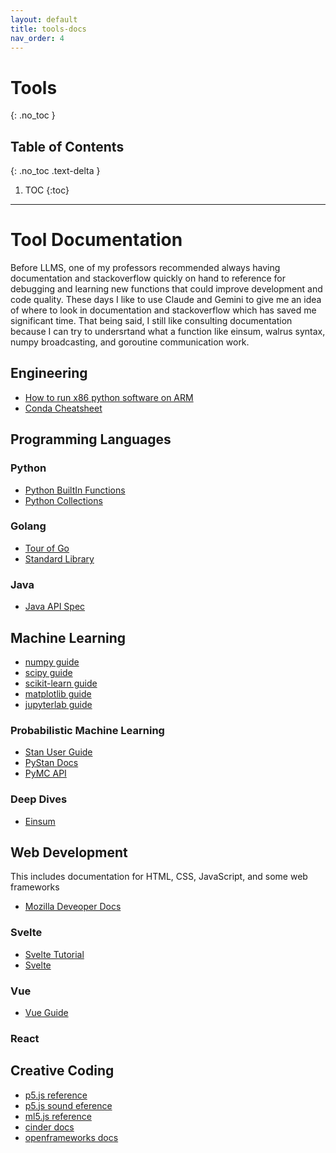 ```yaml
---
layout: default
title: tools-docs
nav_order: 4
---
```


# Tools
{: .no_toc }

## Table of Contents
{: .no_toc .text-delta }

1. TOC
{:toc}

---
# Tool Documentation 
Before LLMS, one of my professors recommended always having documentation and stackoverflow quickly on hand to reference for debugging and learning new functions that could improve development and code quality. These days I like to use Claude and Gemini to give me an idea of where to look in documentation and stackoverflow which has saved me significant time. That being said, I still like consulting documentation because I can try to undersrtand what a function like einsum, walrus syntax, numpy broadcasting, and goroutine communication work. 

## Engineering 
* [How to run x86 python software on ARM](https://stackoverflow.com/questions/71691598/how-to-run-python-as-x86-with-rosetta2-on-arm-macos-machine)
* [Conda Cheatsheet](https://docs.conda.io/projects/conda/en/stable/user-guide/cheatsheet.html)

## Programming Languages 
### Python 
* [Python BuiltIn Functions](https://docs.python.org/3/library/functions.html)
* [Python Collections](https://docs.python.org/3/library/collections.html#module-collections)
### Golang
* [Tour of Go](https://go.dev/tour/welcome/1)
* [Standard Library](https://pkg.go.dev/std)
### Java 
* [Java API Spec](https://docs.oracle.com/javase/8/docs/api/)

## Machine Learning 
* [numpy guide](https://numpy.org/doc/stable/user/)
* [scipy guide](https://docs.scipy.org/doc/scipy/tutorial/index.html)
* [scikit-learn guide](https://scikit-learn.org/stable/user_guide.html)
* [matplotlib guide](https://matplotlib.org/stable/users/index.html)
* [jupyterlab guide](https://jupyterlab.readthedocs.io/en/latest/user/index.html)
### Probabilistic Machine Learning 
* [Stan User Guide](https://mc-stan.org/docs/stan-users-guide/index.html)
* [PyStan Docs](https://pystan.readthedocs.io/en/latest/)
* [PyMC API](https://www.pymc.io/projects/docs/en/stable/api.html)
### Deep Dives 
* [Einsum](https://ajcr.net/Basic-guide-to-einsum/)

## Web Development 
This includes documentation for HTML, CSS, JavaScript, and some web frameworks
* [Mozilla Deveoper Docs](https://developer.mozilla.org/en-US/)
### Svelte 
* [Svelte Tutorial](https://svelte.dev/tutorial/svelte/welcome-to-svelte)
* [Svelte](https://svelte.dev/docs/svelte/overview)
### Vue 
* [Vue Guide](https://vuejs.org/guide/introduction.html)
### React 

## Creative Coding 
* [p5.js reference](https://p5js.org/reference/)
* [p5.js sound eference](https://p5js.org/reference/p5.sound/)
* [ml5.js reference](https://docs.ml5js.org/#/reference/overview)
* [cinder docs](https://www.libcinder.org/docs/)
* [openframeworks docs](https://openframeworks.cc/documentation/)






